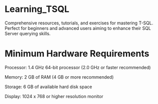 # Learning_TSQL
Comprehensive resources, tutorials, and exercises for mastering T-SQL. Perfect for beginners and advanced users aiming to enhance their SQL Server querying skills.

# Minimum Hardware Requirements
Processor: 1.4 GHz 64-bit processor (2.0 GHz or faster recommended)

Memory: 2 GB of RAM (4 GB or more recommended)

Storage: 6 GB of available hard disk space

Display: 1024 x 768 or higher resolution monitor
